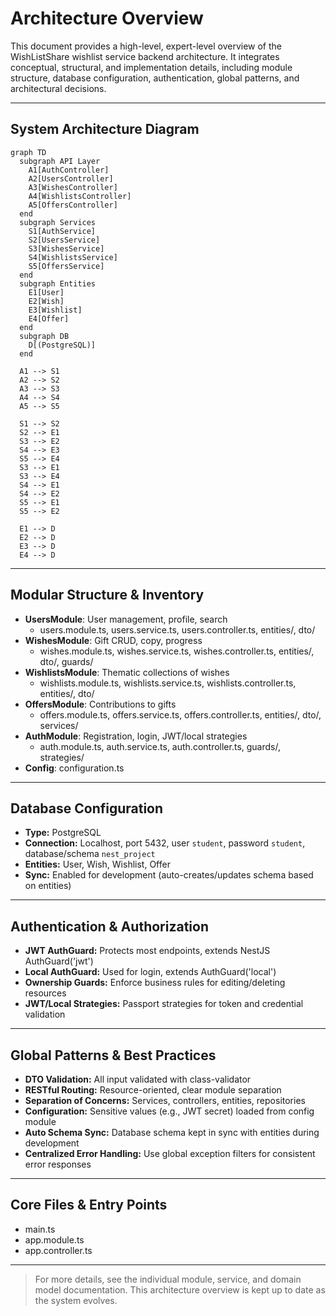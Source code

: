 # Architecture Overview

This document provides a high-level, expert-level overview of the WishListShare wishlist service backend architecture. It integrates conceptual, structural, and implementation details, including module structure, database configuration, authentication, global patterns, and architectural decisions.

---

## System Architecture Diagram

```mermaid
graph TD
  subgraph API Layer
    A1[AuthController]
    A2[UsersController]
    A3[WishesController]
    A4[WishlistsController]
    A5[OffersController]
  end
  subgraph Services
    S1[AuthService]
    S2[UsersService]
    S3[WishesService]
    S4[WishlistsService]
    S5[OffersService]
  end
  subgraph Entities
    E1[User]
    E2[Wish]
    E3[Wishlist]
    E4[Offer]
  end
  subgraph DB
    D[(PostgreSQL)]
  end

  A1 --> S1
  A2 --> S2
  A3 --> S3
  A4 --> S4
  A5 --> S5

  S1 --> S2
  S2 --> E1
  S3 --> E2
  S4 --> E3
  S5 --> E4
  S3 --> E1
  S3 --> E4
  S4 --> E1
  S4 --> E2
  S5 --> E1
  S5 --> E2

  E1 --> D
  E2 --> D
  E3 --> D
  E4 --> D
```

---

## Modular Structure & Inventory

- **UsersModule**: User management, profile, search
  - users.module.ts, users.service.ts, users.controller.ts, entities/, dto/
- **WishesModule**: Gift CRUD, copy, progress
  - wishes.module.ts, wishes.service.ts, wishes.controller.ts, entities/, dto/, guards/
- **WishlistsModule**: Thematic collections of wishes
  - wishlists.module.ts, wishlists.service.ts, wishlists.controller.ts, entities/, dto/
- **OffersModule**: Contributions to gifts
  - offers.module.ts, offers.service.ts, offers.controller.ts, entities/, dto/, services/
- **AuthModule**: Registration, login, JWT/local strategies
  - auth.module.ts, auth.service.ts, auth.controller.ts, guards/, strategies/
- **Config**: configuration.ts

---

## Database Configuration
- **Type:** PostgreSQL
- **Connection:** Localhost, port 5432, user `student`, password `student`, database/schema `nest_project`
- **Entities:** User, Wish, Wishlist, Offer
- **Sync:** Enabled for development (auto-creates/updates schema based on entities)

---

## Authentication & Authorization
- **JWT AuthGuard:** Protects most endpoints, extends NestJS AuthGuard('jwt')
- **Local AuthGuard:** Used for login, extends AuthGuard('local')
- **Ownership Guards:** Enforce business rules for editing/deleting resources
- **JWT/Local Strategies:** Passport strategies for token and credential validation

---

## Global Patterns & Best Practices
- **DTO Validation:** All input validated with class-validator
- **RESTful Routing:** Resource-oriented, clear module separation
- **Separation of Concerns:** Services, controllers, entities, repositories
- **Configuration:** Sensitive values (e.g., JWT secret) loaded from config module
- **Auto Schema Sync:** Database schema kept in sync with entities during development
- **Centralized Error Handling:** Use global exception filters for consistent error responses

---

## Core Files & Entry Points
- main.ts
- app.module.ts
- app.controller.ts

---

> For more details, see the individual module, service, and domain model documentation. This architecture overview is kept up to date as the system evolves. 